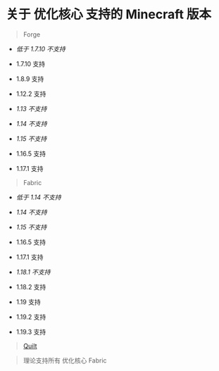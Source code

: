 # 关于 优化核心 支持的 Minecraft 版本

> Forge

- *低于 1.7.10 不支持*

- 1.7.10 支持

- 1.8.9 支持

- 1.12.2 支持

- *1.13 不支持*

- *1.14 不支持*

- *1.15 不支持*

- 1.16.5 支持

- 1.17.1 支持

> Fabric

- *低于 1.14 不支持*

- *1.14 不支持*

- *1.15 不支持*

- 1.16.5 支持

- 1.17.1 支持

- *1.18.1 不支持*

- 1.18.2 支持

- 1.19 支持

- 1.19.2 支持

- 1.19.3 支持

> [Quilt](stQuilt.md)

> 理论支持所有 优化核心 Fabric